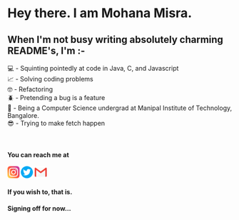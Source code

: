 # Hey there. I am Mohana Misra.  
## When I'm not busy writing absolutely charming README's, I'm :- 

<!--
**mohanamisra/mohanamisra** is a ✨ _special_ ✨ repository because its `README.md` (this file) appears on your GitHub profile.

Here are some ideas to get you started:

- 🔭 I’m currently working on ...
- 🌱 I’m currently learning ...
- 👯 I’m looking to collaborate on ...
- 🤔 I’m looking for help with ...
- 💬 Ask me about ...
- 📫 How to reach me: ...
- 😄 Pronouns: ...
- ⚡ Fun fact: ...
-->

💻 - Squinting pointedly at code in Java, C, and Javascript  
📈 - Solving coding problems  
🤓 - Refactoring  
🪲 - Pretending a bug is a feature  
🏫 - Being a Computer Science undergrad at Manipal Institute of Technology, Bangalore.  
😎 - Trying to make fetch happen  
<br>
<br>
 #### You can reach me at         <br><br><a href = "https://www.instagram.com/mohanamisra/"><img src = "images/instagram.png" alt = "Instagram icon" width = "27px"/></a>                <a href = "https://twitter.com/mohanamisra"><img src = "images/twitter.png" alt = "Twitter icon" width = "27px"/></a>                    <a href = "https://mail.google.com/mail/?view=cm&source=mailto&to=iammohanamisra@gmail.com"><img src = "images/gmail.png" alt = "Gmail icon" width = "27px"/></a>  
 #### If you wish to, that is.  
   
#### Signing off for now...
